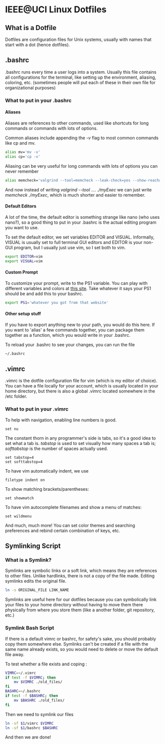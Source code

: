 # IEEE@UCI Linux Dotfiles

## What is a Dotfile
Dotfiles are configuration files for Unix systems, usually with names that start with a dot (hence dotfiles). 

## .bashrc
.bashrc runs every time a user logs into a system. Usually this file contains all configurations for the terminal, like setting up the environment, aliasing, coloring, etc. (sometimes people will put each of these in their own file for organizational purposes)

### What to put in your .bashrc
#### Aliases
Aliases are references to other commands, used like shortcuts for long commands or commands with lots of options.

Common aliases include appending the *-v* flag to most common commands like cp and mv.
```bash
alias mv='mv -v'
alias cp='cp -v'
```

Aliasing can be very useful for long commands with lots of options you can never remember
```bash 
alias memcheck='valgrind --tool=memcheck --leak-check=yes --show-reachable=yes --num-callers=20 --track-fds=yes'
```
And now instead of writing *valgrind --tool .... ./myExec* we can just write *memcheck ./myExec*, which is much shorter and easier to remember.

#### Default Editors
A lot of the time, the default editor is something strange like nano (who uses nano?), so a good thing to put in your .bashrc is the actual editing program you want to use.

To set the default editor, we set variables EDITOR and VISUAL. Informally, VISUAL is usually set to full terminal GUI editors and EDITOR is your non-GUI program, but I usually just use vim, so I set both to vim.
```bash
export EDITOR=vim
export VISUAL=vim
```

#### Custom Prompt
To customize your prompt, write to the PS1 variable. You can play with different variables and colors at [this site](https://scriptim.github.io/bash-prompt-generator/). Take whatever it says your PS1 should be and add this to your bashrc.
```bash
export PS1='whatever you got from that website'
```

#### Other setup stuff
If you have to export anything new to your path, you would do this here. If you want to 'alias' a few commands together, you can package them together as a function, which you would write in your .bashrc.

To reload your .bashrc to see your changes, you can run the file
```bash
~/.bashrc
```

## .vimrc
.vimrc is the dotfile configuration file for vim (which is my editor of choice). You can have a file locally for your account, which is usually located in your home directory, but there is also a global .vimrc located somewhere in the /etc folder.

### What to put in your .vimrc
To help with navigation, enabling line numbers is good.
```vim
set nu
```

The constant thorn in any programmer's side is tabs, so it's a good idea to set what a tab is. *tabstop* is used to set visually how many spaces a tab is; *softtabstop* is the number of spaces actually used.
```vim
set tabstop=4
set softtabstop=4
```
To have vim automatically indent, we use
```vim
filetype indent on
```

To show matching brackets/parentheses:
```vim
set showmatch
```

To have vim autocomplete filenames and show a menu of matches:
```vim
set wildmenu
```

And much, much more! You can set color themes and searching preferences and rebind certain combination of keys, etc.

## Symlinking Script
### What is a Symlink?
Symlinks are symbolic links or a soft link, which means they are references to other files. Unlike hardlinks, there is not a copy of the file made. Editing symlinks edits the original file.
```bash
ln -s ORIGINAL_FILE LINK_NAME
```

Symlinks are useful here for our dotfiles because you can symbolically link your files to your home directory without having to move them there physically from where you store them (like a another folder, git repository, etc.)
### Symlink Bash Script
If there is a default vimrc or bashrc, for safety's sake, you should probably copy them somewhere else. Symlinks can't be created if a file with the same name already exists, so you would need to delete or move the default file away.

To test whether a file exists and coping :
```bash
VIMRC=~/.vimrc
if test -f $VIMRC; then
    mv $VIMRC ./old_files/
fi
BASHRC=~/.bashrc
if test -f $BASHRC; then
    mv $BASHRC ./old_files/
fi
```

Then we need to symlink our files
```bash
ln -sf $1/vimrc $VIMRC
ln -sf $1/bashrc $BASHRC
```
And then we are done!
